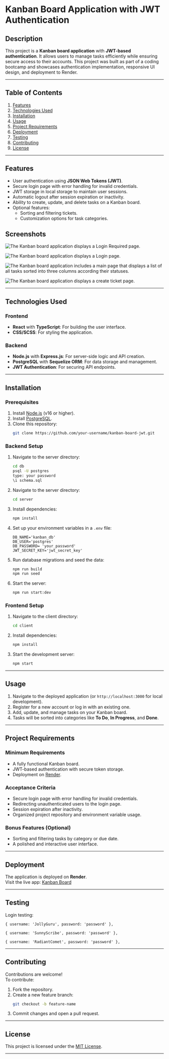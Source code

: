 
# Kanban Board Application with JWT Authentication

## Description
This project is a **Kanban board application** with **JWT-based authentication**. It allows users to manage tasks efficiently while ensuring secure access to their accounts. This project was built as part of a coding bootcamp and showcases authentication implementation, responsive UI design, and deployment to Render.

---

## Table of Contents
1. [Features](#features)  
2. [Technologies Used](#technologies-used)  
3. [Installation](#installation)  
4. [Usage](#usage)  
5. [Project Requirements](#project-requirements)  
6. [Deployment](#deployment)  
7. [Testing](#testing)
8. [Contributing](#contributing)  
9. [License](#license)  

---

## Features
- User authentication using **JSON Web Tokens (JWT)**.
- Secure login page with error handling for invalid credentials.
- JWT storage in local storage to maintain user sessions.
- Automatic logout after session expiration or inactivity.
- Ability to create, update, and delete tasks on a Kanban board.
- Optional features:
  - Sorting and filtering tickets.
  - Customization options for task categories.

## Screenshots

![The Kanban board application displays a Login Required page.](./assets/loggedout.png)


![The Kanban board application displays a Login page.](./assets/login.png)

![The Kanban board application includes a main page that displays a list of all tasks sorted into three columns according their statuses.](./assets/dashboard.png)

![The Kanban board application displays a create ticket page.](./assets/createticket.png)

---

## Technologies Used
### Frontend
- **React** with **TypeScript**: For building the user interface.
- **CSS/SCSS**: For styling the application.

### Backend
- **Node.js** with **Express.js**: For server-side logic and API creation.
- **PostgreSQL** with **Sequelize ORM**: For data storage and management.
- **JWT Authentication**: For securing API endpoints.

---

## Installation

### Prerequisites
1. Install [Node.js](https://nodejs.org) (v16 or higher).
2. Install [PostgreSQL](https://www.postgresql.org/).
3. Clone this repository:
   ```bash
   git clone https://github.com/your-username/kanban-board-jwt.git
   ```

### Backend Setup
1. Navigate to the server directory:
   ```bash
   cd db
   psql -U postgres
   type: your password
   \i schema.sql
   ```
2. Navigate to the server directory:
   ```bash
   cd server
   ```
3. Install dependencies:
   ```bash
   npm install
   ```
4. Set up your environment variables in a `.env` file:
   ```env
   DB_NAME='kanban_db'
   DB_USER='postgres'
   DB_PASSWORD= 'your_password'
   JWT_SECRET_KEY='jwt_secret_key'
   ```
5. Run database migrations and seed the data:
   ```bash
   npm run build 
   npm run seed
   ```
6. Start the server:
   ```bash
   npm run start:dev
   ```

### Frontend Setup
1. Navigate to the client directory:
   ```bash
   cd client
   ```
2. Install dependencies:
   ```bash
   npm install
   ```
3. Start the development server:
   ```bash
   npm start
   ```

---

## Usage
1. Navigate to the deployed application (or `http://localhost:3000` for local development).
2. Register for a new account or log in with an existing one.
3. Add, update, and manage tasks on your Kanban board.
4. Tasks will be sorted into categories like **To Do**, **In Progress**, and **Done**.

---

## Project Requirements
### Minimum Requirements
- A fully functional Kanban board.
- JWT-based authentication with secure token storage.
- Deployment on [Render](https://render.com).

### Acceptance Criteria
- Secure login page with error handling for invalid credentials.
- Redirecting unauthenticated users to the login page.
- Session expiration after inactivity.
- Organized project repository and environment variable usage.

### Bonus Features (Optional)
- Sorting and filtering tasks by category or due date.
- A polished and interactive user interface.

---

## Deployment
The application is deployed on **Render**.  
Visit the live app: [Kanban Board](https://krazy-kanban-board-n964.onrender.com/)

---
## Testing

Login testing:

    { username: 'JollyGuru', password: 'password' },

    { username: 'SunnyScribe', password: 'password' },

    { username: 'RadiantComet', password: 'password' },

---
## Contributing
Contributions are welcome!  
To contribute:
1. Fork the repository.
2. Create a new feature branch:
   ```bash
   git checkout -b feature-name
   ```
3. Commit changes and open a pull request.

---

## License
This project is licensed under the [MIT License](LICENSE).

---
